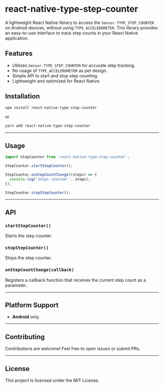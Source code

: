 # react-native-type-step-counter

A lightweight React Native library to access the `Sensor.TYPE_STEP_COUNTER` on Android devices, without using `TYPE_ACCELEROMETER`. This library provides an easy-to-use interface to track step counts in your React Native application.

## Features
- Utilizes `Sensor.TYPE_STEP_COUNTER` for accurate step tracking.
- No usage of `TYPE_ACCELEROMETER` as per design.
- Simple API to start and stop step counting.
- Lightweight and optimized for React Native.

## Installation

```bash
npm install react-native-type-step-counter
```

or

```bash
yarn add react-native-type-step-counter
```

---

## Usage

```js
import StepCounter from 'react-native-type-step-counter';

StepCounter.startStepCounter();

StepCounter.onStepCountChange((steps) => {
  console.log('Steps counted:', steps);
});

StepCounter.stopStepCounter();
```

---

## API

### `startStepCounter()`
Starts the step counter.

### `stopStepCounter()`
Stops the step counter.

### `onStepCountChange(callback)`
Registers a callback function that receives the current step count as a parameter.

---

## Platform Support
- **Android** only.

---

## Contributing
Contributions are welcome! Feel free to open issues or submit PRs.

---

## License
This project is licensed under the MIT License.

